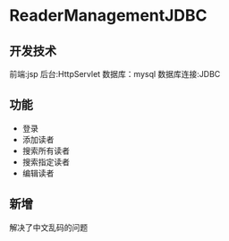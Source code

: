 # ReaderManagementJDBC

## 开发技术
前端:jsp
后台:HttpServlet
数据库：mysql
数据库连接:JDBC

## 功能
- 登录
- 添加读者
- 搜索所有读者
- 搜索指定读者
- 编辑读者

## 新增
解决了中文乱码的问题

